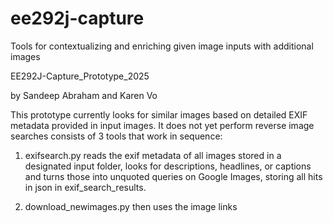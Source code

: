 # ee292j-capture
Tools for contextualizing and enriching given image inputs with additional images

EE292J-Capture_Prototype_2025

by Sandeep Abraham and Karen Vo

This prototype currently looks for similar images based on detailed EXIF metadata provided in input images. It does not yet perform
reverse image searches consists of 3 tools that work in sequence:

1. exifsearch.py reads the exif metadata of all images stored in a designated
input folder, looks for descriptions, headlines, or captions and turns those into
unquoted queries on Google Images, storing all hits in json in exif_search_results.

2. download_newimages.py then uses the image links
